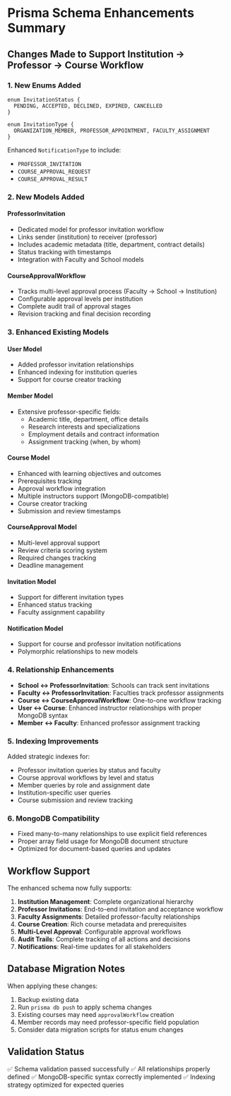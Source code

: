 # Prisma Schema Enhancements Summary

## Changes Made to Support Institution → Professor → Course Workflow

### 1. New Enums Added

```prisma
enum InvitationStatus {
  PENDING, ACCEPTED, DECLINED, EXPIRED, CANCELLED
}

enum InvitationType {
  ORGANIZATION_MEMBER, PROFESSOR_APPOINTMENT, FACULTY_ASSIGNMENT
}
```

Enhanced `NotificationType` to include:
- `PROFESSOR_INVITATION`
- `COURSE_APPROVAL_REQUEST` 
- `COURSE_APPROVAL_RESULT`

### 2. New Models Added

#### ProfessorInvitation
- Dedicated model for professor invitation workflow
- Links sender (institution) to receiver (professor)
- Includes academic metadata (title, department, contract details)
- Status tracking with timestamps
- Integration with Faculty and School models

#### CourseApprovalWorkflow
- Tracks multi-level approval process (Faculty → School → Institution)
- Configurable approval levels per institution
- Complete audit trail of approval stages
- Revision tracking and final decision recording

### 3. Enhanced Existing Models

#### User Model
- Added professor invitation relationships
- Enhanced indexing for institution queries
- Support for course creator tracking

#### Member Model
- Extensive professor-specific fields:
  - Academic title, department, office details
  - Research interests and specializations
  - Employment details and contract information
  - Assignment tracking (when, by whom)

#### Course Model
- Enhanced with learning objectives and outcomes
- Prerequisites tracking
- Approval workflow integration
- Multiple instructors support (MongoDB-compatible)
- Course creator tracking
- Submission and review timestamps

#### CourseApproval Model
- Multi-level approval support
- Review criteria scoring system
- Required changes tracking
- Deadline management

#### Invitation Model
- Support for different invitation types
- Enhanced status tracking
- Faculty assignment capability

#### Notification Model
- Support for course and professor invitation notifications
- Polymorphic relationships to new models

### 4. Relationship Enhancements

- **School ↔ ProfessorInvitation**: Schools can track sent invitations
- **Faculty ↔ ProfessorInvitation**: Faculties track professor assignments
- **Course ↔ CourseApprovalWorkflow**: One-to-one workflow tracking
- **User ↔ Course**: Enhanced instructor relationships with proper MongoDB syntax
- **Member ↔ Faculty**: Enhanced professor assignment tracking

### 5. Indexing Improvements

Added strategic indexes for:
- Professor invitation queries by status and faculty
- Course approval workflows by level and status
- Member queries by role and assignment date
- Institution-specific user queries
- Course submission and review tracking

### 6. MongoDB Compatibility

- Fixed many-to-many relationships to use explicit field references
- Proper array field usage for MongoDB document structure
- Optimized for document-based queries and updates

## Workflow Support

The enhanced schema now fully supports:

1. **Institution Management**: Complete organizational hierarchy
2. **Professor Invitations**: End-to-end invitation and acceptance workflow
3. **Faculty Assignments**: Detailed professor-faculty relationships
4. **Course Creation**: Rich course metadata and prerequisites
5. **Multi-Level Approval**: Configurable approval workflows
6. **Audit Trails**: Complete tracking of all actions and decisions
7. **Notifications**: Real-time updates for all stakeholders

## Database Migration Notes

When applying these changes:
1. Backup existing data
2. Run `prisma db push` to apply schema changes
3. Existing courses may need `approvalWorkflow` creation
4. Member records may need professor-specific field population
5. Consider data migration scripts for status enum changes

## Validation Status

✅ Schema validation passed successfully
✅ All relationships properly defined
✅ MongoDB-specific syntax correctly implemented
✅ Indexing strategy optimized for expected queries